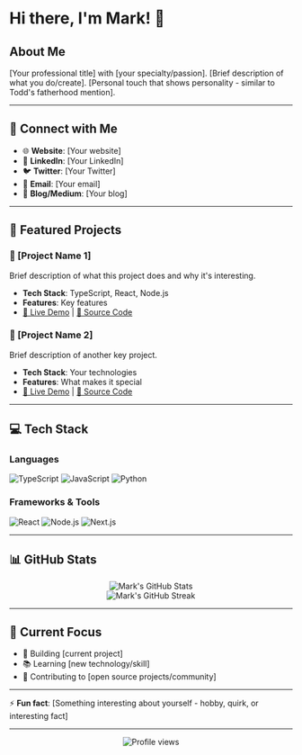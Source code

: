 # Hi there, I'm Mark! 👋

## About Me

[Your professional title] with [your specialty/passion]. [Brief description of what you do/create]. [Personal touch that shows personality - similar to Todd's fatherhood mention].

---

## 🔗 Connect with Me

- 🌐 **Website**: [Your website]
- 💼 **LinkedIn**: [Your LinkedIn]
- 🐦 **Twitter**: [Your Twitter]
- 📧 **Email**: [Your email]
- 📝 **Blog/Medium**: [Your blog]

---

## 🚀 Featured Projects

### 🎵 [Project Name 1]
Brief description of what this project does and why it's interesting.
- **Tech Stack**: TypeScript, React, Node.js
- **Features**: Key features
- [🔗 Live Demo](link) | [📁 Source Code](link)

### 🤖 [Project Name 2] 
Brief description of another key project.
- **Tech Stack**: Your technologies
- **Features**: What makes it special
- [🔗 Live Demo](link) | [📁 Source Code](link)

---

## 💻 Tech Stack

### Languages
![TypeScript](https://img.shields.io/badge/-TypeScript-3178C6?style=flat-square&logo=typescript&logoColor=white)
![JavaScript](https://img.shields.io/badge/-JavaScript-F7DF1E?style=flat-square&logo=javascript&logoColor=black)
![Python](https://img.shields.io/badge/-Python-3776AB?style=flat-square&logo=python&logoColor=white)

### Frameworks & Tools
![React](https://img.shields.io/badge/-React-61DAFB?style=flat-square&logo=react&logoColor=black)
![Node.js](https://img.shields.io/badge/-Node.js-339933?style=flat-square&logo=node.js&logoColor=white)
![Next.js](https://img.shields.io/badge/-Next.js-000000?style=flat-square&logo=next.js&logoColor=white)

---

## 📊 GitHub Stats

<div align="center">
  <img src="https://github-readme-stats.vercel.app/api?username=markobonna&show_icons=true&theme=radical&hide_border=true" alt="Mark's GitHub Stats" />
</div>

<div align="center">
  <img src="https://github-readme-streak-stats.herokuapp.com/?user=markobonna&theme=radical&hide_border=true" alt="Mark's GitHub Streak" />
</div>

---

## 🎯 Current Focus

- 🔨 Building [current project]
- 📚 Learning [new technology/skill]
- 🌱 Contributing to [open source projects/community]

---

⚡ **Fun fact**: [Something interesting about yourself - hobby, quirk, or interesting fact]

---

<div align="center">
  <img src="https://komarev.com/ghpvc/?username=markobonna&color=blue&style=flat-square&label=Profile+Views" alt="Profile views" />
</div>
